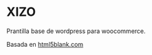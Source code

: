 # XIZO

Prantilla base de wordpress para woocommerce.

Basada en [html5blank.com](http://html5blank.com)
